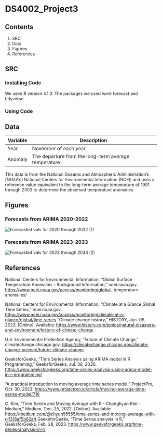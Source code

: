 # DS4002_Project3

## Contents
1. SRC
2. Data
3. Figures
4. References

## SRC
### Installing Code
We used R version 4.1.3. The packages we used were forecast and tidyverse.
### Using Code

## Data

|Variable   |Description                                         |
|-----------|----------------------------------------------------|
|Year       |November of each year                               |
|Anomaly    |The departure from the long-term average temperature|

This data is from the National Oceanic and Atmospheric Administration’s (NOAA’s) National Centers for Environmental Information (NCEI) and uses a reference value equivalent to the long-term average temperature of 1901 through 2000 to determine the observed temperature anomalies.



## Figures
### Forecasts from ARIMA 2020-2022
![Forecasted vals for 2020 through 2022 (1)](https://github.com/jillbarta/DS4002_Project3/assets/123209044/c3eb721f-265d-469d-9a57-b356bc620b31)

### Forecasts from ARIMA 2023-2033
![Forecasted vals for 2023 through 2033 (2)](https://github.com/jillbarta/DS4002_Project3/assets/123209044/63472468-56c3-43a3-be7c-daf7e122a83e)

## References
National Centers for Environmental Information, “Global Surface Temperature Anomalies - Background Information,” ncei.noaa.gov. https://www.ncei.noaa.gov/access/monitoring/global-  temperature-anomalies/ 

National Centers for Environmental Information, “Climate at a Glance Global Time Series,” ncei.noaa.gov. https://www.ncei.noaa.gov/access/monitoring/climate-at-a-glance/global/time-series
“Climate change history,” HISTORY, Jun. 09, 2023. [Online]. Available: https://www.history.com/topics/natural-disasters-and-environment/history-of-climate-change 

U.S. Environmental Protection Agency, “Future of Climate Change,” climatechange.chicago.gov. https://climatechange.chicago.gov/climate-change-science/future-climate-change 

GeeksforGeeks, “Time Series Analysis using ARIMA model in R Programming,” GeeksforGeeks, Jul. 08, 2020. https://www.geeksforgeeks.org/time-series-analysis-using-arima-model-in-r-programming/ 

“A practical introduction to moving average time series model,” ProjectPro, Oct. 30, 2023. https://www.projectpro.io/article/moving-average-time-series-model/716 

C. Kim, “Time Series and Moving Average with R - Changhyun Kim - Medium,” Medium, Dec. 25, 2022. [Online]. Available: https://medium.com/@chyun55555/time-series-and-moving-average-with-r-f318af5b62a4 
GeeksforGeeks, “Time Series analysis in R,” GeeksforGeeks, Feb. 28, 2023. https://www.geeksforgeeks.org/time-series-analysis-in-r/
